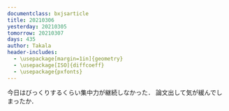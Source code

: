 ```yaml
---
documentclass: bxjsarticle
title: 20210306
yesterday: 20210305
tomorrow: 20210307
days: 435
author: Takala
header-includes:
  - \usepackage[margin=1in]{geometry}
  - \usepackage[ISO]{diffcoeff}
  - \usepackage{pxfonts}
---
```



今日はびっくりするくらい集中力が継続しなかった．
論文出して気が緩んでしまったか．